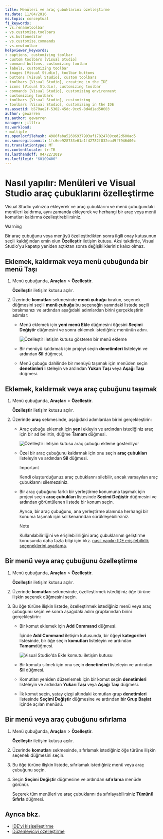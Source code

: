 ```yaml
---
title: Menüleri ve araç çubuklarını özelleştirme
ms.date: 11/04/2016
ms.topic: conceptual
f1_keywords:
- vs.renametoolbar
- vs.customize.toolbars
- vs.buttoneditor
- vs.customize.commands
- vs.newtoolbar
helpviewer_keywords:
- captions, customizing toolbar
- custom toolbars [Visual Studio]
- command buttons, customizing toolbar
- labels, customizing toolbar
- images [Visual Studio], toolbar buttons
- buttons [Visual Studio], custom toolbars
- toolbars [Visual Studio], creating in the IDE
- icons [Visual Studio], customizing toolbar
- commands [Visual Studio], customizing environment
- customizing toolbars
- toolbars [Visual Studio], customizing
- toolbars [Visual Studio], customizing in the IDE
ms.assetid: b570ae2f-5302-45dc-9cc9-8d4d1ad50603
author: gewarren
ms.author: gewarren
manager: jillfra
ms.workload:
- multiple
ms.openlocfilehash: 4986faba52606937993af17824789ced2d600ad5
ms.sourcegitcommit: 1fc6ee928733e61a1f42782f832ead9f7946d00c
ms.translationtype: MT
ms.contentlocale: tr-TR
ms.lasthandoff: 04/22/2019
ms.locfileid: "60109406"
---
```

# <a name="how-to-customize-menus-and-toolbars-in-visual-studio"></a>Nasıl yapılır: Menüleri ve Visual Studio araç çubuklarını özelleştirme

Visual Studio yalnızca ekleyerek ve araç çubuklarını ve menü çubuğundaki menüleri kaldırma, aynı zamanda ekleyerek ve herhangi bir araç veya menü komutları kaldırma özelleştirebilirsiniz.

> [!WARNING]
> Bir araç çubuğunu veya menüyü özelleştirdikten sonra ilgili onay kutusunun seçili kaldığından emin olun **Özelleştir** iletişim kutusu. Aksi takdirde, Visual Studio'yu kapatıp yeniden açtıktan sonra değişiklikleriniz kalıcı olmaz.

## <a name="add-remove-or-move-a-menu-on-the-menu-bar"></a>Eklemek, kaldırmak veya menü çubuğunda bir menü Taşı

1. Menü çubuğunda, **Araçları** > **Özelleştir**.

     **Özelleştir** iletişim kutusu açılır.

2. Üzerinde **komutları** sekmesinde **menü çubuğu** bırakın, seçenek düğmesini seçili **menü çubuğu** bu seçeneğin yanındaki listede seçili bırakmanızı ve ardından aşağıdaki adımlardan birini gerçekleştirin adımlar:

    - Menü eklemek için **yeni menü Ekle** düğmesini öğesini **Seçimi Değiştir** düğmesini ve sonra eklemek istediğiniz menünün adını.

        ![Özelleştir iletişim kutusu gösteren bir menü ekleme](../ide/media/addmenu.png)

    - Bir menüyü kaldırmak için projeyi seçin **denetimleri** listeleyin ve ardından **Sil** düğmesi.

    - Menü çubuğu dahilinde bir menüyü taşımak için menüden seçin **denetimleri** listeleyin ve ardından **Yukarı Taşı** veya **Aşağı Taşı** düğmesi.

## <a name="add-remove-or-move-a-toolbar"></a>Eklemek, kaldırmak veya araç çubuğunu taşımak

1. Menü çubuğunda, **Araçları** > **Özelleştir**.

     **Özelleştir** iletişim kutusu açılır.

2. Üzerinde **araç** sekmesinde, aşağıdaki adımlardan birini gerçekleştirin:

    - Araç çubuğu eklemek için **yeni** ekleyin ve ardından istediğiniz araç için bir ad belirtin, düğme **Tamam** düğmesi.

        ![Özelleştir iletişim kutusu araç çubuğu ekleme gösteriliyor](../ide/media/addtoolbar.png)

    - Özel bir araç çubuğunu kaldırmak için onu seçin **araç çubukları** listeleyin ve ardından **Sil** düğmesi.

        > [!IMPORTANT]
        > Kendi oluşturduğunuz araç çubuklarını silebilir, ancak varsayılan araç çubuklarını silemezsiniz.

    - Bir araç çubuğunu farklı bir yerleştirme konumuna taşımak için projeyi seçin **araç çubukları** listesinde **Seçimi Değiştir** düğmesini ve ardından görüntülenen listede bir konum seçin.

        Ayrıca, bir araç çubuğunu, ana yerleştirme alanında herhangi bir konuma taşımak için sol kenarından sürükleyebilirsiniz.

        > [!NOTE]
        > Kullanılabilirliğini ve erişilebilirliğini araç çubuklarının geliştirme konusunda daha fazla bilgi için bkz. [nasıl yapılır: IDE erişilebilirlik seçeneklerini ayarlama](../ide/reference/how-to-set-ide-accessibility-options.md).

## <a name="customizing_menu">Bir menü veya araç çubuğunu özelleştirme</a>

1. Menü çubuğunda, **Araçları** > **Özelleştir**.

    **Özelleştir** iletişim kutusu açılır.

2. Üzerinde **komutları** sekmesinde, özelleştirmek istediğiniz öğe türüne ilişkin seçenek düğmesini seçin.

3. Bu öğe türüne ilişkin listede, özelleştirmek istediğiniz menü veya araç çubuğunu seçin ve sonra aşağıdaki adım gruplarından birini gerçekleştirin:

    - Bir komut eklemek için **Add Command** düğmesi.

        İçinde **Add Command** iletişim kutusunda, bir öğeyi **kategorileri** listesinde, bir öğe seçin **komutları** listeleyin ve ardından **Tamam**düğmesi.

        ![Visual Studio'da Ekle komutu iletişim kutusu](../ide/media/addcommand.png)

    - Bir komutu silmek için onu seçin **denetimleri** listeleyin ve ardından **Sil** düğmesi.

    - Komutları yeniden düzenlemek için bir komut seçin **denetimleri** listeleyin ve ardından **Yukarı Taşı** veya **Aşağı Taşı** düğmesi.

    - İlk komut seçin, yatay çizgi altındaki komutları grup **denetimleri** listesinde **Seçimi Değiştir** düğmesine ve ardından **bir Grup Başlat** içinde açılan menüsü.

## <a name="reset-a-menu-or-a-toolbar"></a>Bir menü veya araç çubuğunu sıfırlama

1. Menü çubuğunda, **Araçları** > **Özelleştir**.

    **Özelleştir** iletişim kutusu açılır.

2. Üzerinde **komutları** sekmesinde, sıfırlamak istediğiniz öğe türüne ilişkin seçenek düğmesini seçin.

3. Bu öğe türüne ilişkin listede, sıfırlamak istediğiniz menü veya araç çubuğunu seçin.

4. Seçin **Seçimi Değiştir** düğmesine ve ardından **sıfırlama** menüde görünür.

    Seçerek tüm menüleri ve araç çubuklarını da sıfırlayabilirsiniz **Tümünü Sıfırla** düğmesi.

## <a name="see-also"></a>Ayrıca bkz.

- [IDE'yi kişiselleştirme](../ide/personalizing-the-visual-studio-ide.md)
- [Düzenleyiciyi özelleştirme](../ide/customizing-the-editor.md)